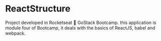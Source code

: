 # ReactStructure

Project developed in Rocketseat :rocket: GoStack Bootcamp.  this application is module four of Bootcamp, it deals with the basics of ReactJS, babel and webpack.
